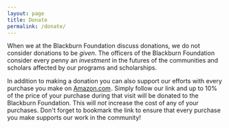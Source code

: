 ```yaml
---
layout: page
title: Donate
permalink: /donate/
---
```


When we at the Blackburn Foundation discuss donations, we do not consider donations to be <em>given</em>. The officers of the Blackburn Foundation consider every penny an <em>investment</em> in the futures of the communities and scholars affected by our programs and scholarships.

In addition to making a donation you can also support our efforts with every purchase you make on <a href="http://www.amazon.com/gp/redirect.html?ie=UTF8&amp;location=http%3A%2F%2Fwww.amazon.com%2F&amp;tag=blackbfounda-20&amp;linkCode=ur2&amp;camp=1789&amp;creative=9325">Amazon.com</a><img style="border: none !important; margin: 0px !important;" alt="" src="http://www.assoc-amazon.com/e/ir?t=blackbfounda-20&amp;l=ur2&amp;o=1" width="1" height="1" border="0" />. Simply follow our link and up to 10% of the price of your purchase during that visit will be donated to the Blackburn Foundation. This will <em>not</em> increase the cost of any of your purchases. Don't forget to bookmark the link to ensure that every purchase you make supports our work in the community!

<script
  src="https://www.dwolla.com/scripts/button.min.js" class="dwolla_button" type="text/javascript"
  data-key="30Fd7DeZaKg3glod/RPMsTY9Ppfj5QV6kHmVVchX6xz/g0tqOc"
  data-redirect="http://blackburnfoundation.org/thanks/"
  data-label="Donate with Dwolla"
  data-name="Donation"
  data-description="undefined"
  data-amount="50"
  data-guest-checkout="true"
  data-type="freetype"
>
</script>
